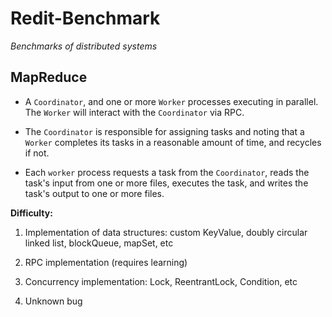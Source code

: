 # Redit-Benchmark

*Benchmarks of distributed systems*

## MapReduce

- A `Coordinator`, and one or more `Worker` processes executing in parallel. The `Worker` will interact with the `Coordinator` via RPC.


- The `Coordinator` is responsible for assigning tasks and noting that a `Worker` completes its tasks in a reasonable amount of time, and recycles if not.


- Each `worker` process requests a task from the `Coordinator`, reads the task's input from one or more files, executes the task, and writes the task's output to one or more files.



**Difficulty:**

1. Implementation of data structures: custom KeyValue, doubly circular linked list, blockQueue, mapSet, etc

2. RPC implementation (requires learning)

3. Concurrency implementation: Lock, ReentrantLock, Condition, etc

4. Unknown bug